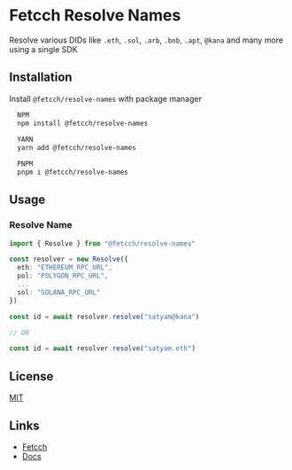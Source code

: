 
# Fetcch Resolve Names

Resolve various DIDs like `.eth`, `.sol`, `.arb`, `.bnb`, `.apt`, `@kana` and many more using a single SDK



## Installation

Install `@fetcch/resolve-names` with package manager

```bash
  NPM
  npm install @fetcch/resolve-names
  
  YARN
  yarn add @fetcch/resolve-names

  PNPM
  pnpm i @fetcch/resolve-names
```
## Usage

### Resolve Name

```typescript
import { Resolve } from "@fetcch/resolve-names"

const resolver = new Resolve({
  eth: "ETHEREUM_RPC_URL",
  pol: "POLYGON_RPC_URL",
  ...
  sol: "SOLANA_RPC_URL"
})

const id = await resolver.resolve("satyam@kana")

// OR

const id = await resolver.resolve("satyam.eth")
```
## License

[MIT](https://choosealicense.com/licenses/mit/)

## Links

- [Fetcch](https://fetcch.xyz)
- [Docs](https://docs.fetcch.xyz)